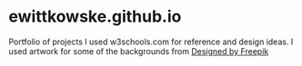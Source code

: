 # ewittkowske.github.io
Portfolio of projects
I used w3schools.com for reference and design ideas.
I used artwork for some of the backgrounds from 
      <a href='http://www.freepik.com/free-vector/watercolor-background-in-abstract-style_939892.htm'>Designed by Freepik</a>

